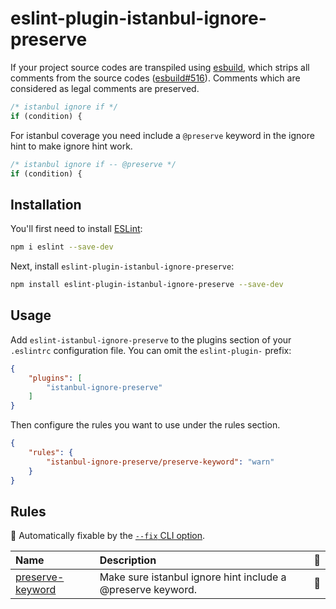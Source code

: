 # eslint-plugin-istanbul-ignore-preserve

If your project source codes are transpiled using [esbuild](https://esbuild.github.io/), which strips all comments from the source codes ([esbuild#516](https://github.com/evanw/esbuild/issues/516)). Comments which are considered as legal comments are preserved.

```js
/* istanbul ignore if */
if (condition) {
```

For istanbul coverage you need include a `@preserve` keyword in the ignore hint to make ignore hint work.

```js
/* istanbul ignore if -- @preserve */
if (condition) {
```

## Installation

You'll first need to install [ESLint](https://eslint.org/):

```sh
npm i eslint --save-dev
```

Next, install `eslint-plugin-istanbul-ignore-preserve`:

```sh
npm install eslint-plugin-istanbul-ignore-preserve --save-dev
```

## Usage

Add `eslint-istanbul-ignore-preserve` to the plugins section of your `.eslintrc` configuration file. You can omit the `eslint-plugin-` prefix:

```json
{
    "plugins": [
        "istanbul-ignore-preserve"
    ]
}
```

Then configure the rules you want to use under the rules section.

```json
{
    "rules": {
        "istanbul-ignore-preserve/preserve-keyword": "warn"
    }
}
```

## Rules

<!-- begin auto-generated rules list -->

🔧 Automatically fixable by the [`--fix` CLI option](https://eslint.org/docs/user-guide/command-line-interface#--fix).

| Name                                               | Description                                                 | 🔧    |
| :------------------------------------------------- | :---------------------------------------------------------- | :--- |
| [preserve-keyword](docs/rules/preserve-keyword.md) | Make sure istanbul ignore hint include a @preserve keyword. | 🔧    |